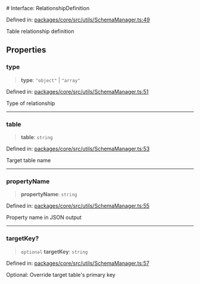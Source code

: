 <div v-pre>
# Interface: RelationshipDefinition

Defined in: [packages/core/src/utils/SchemaManager.ts:49](https://github.com/mk3008/rawsql-ts/blob/3b53f17d700cf976ce5c49b674a04b41eeb14c40/packages/core/src/utils/SchemaManager.ts#L49)

Table relationship definition

## Properties

### type

> **type**: `"object"` \| `"array"`

Defined in: [packages/core/src/utils/SchemaManager.ts:51](https://github.com/mk3008/rawsql-ts/blob/3b53f17d700cf976ce5c49b674a04b41eeb14c40/packages/core/src/utils/SchemaManager.ts#L51)

Type of relationship

***

### table

> **table**: `string`

Defined in: [packages/core/src/utils/SchemaManager.ts:53](https://github.com/mk3008/rawsql-ts/blob/3b53f17d700cf976ce5c49b674a04b41eeb14c40/packages/core/src/utils/SchemaManager.ts#L53)

Target table name

***

### propertyName

> **propertyName**: `string`

Defined in: [packages/core/src/utils/SchemaManager.ts:55](https://github.com/mk3008/rawsql-ts/blob/3b53f17d700cf976ce5c49b674a04b41eeb14c40/packages/core/src/utils/SchemaManager.ts#L55)

Property name in JSON output

***

### targetKey?

> `optional` **targetKey**: `string`

Defined in: [packages/core/src/utils/SchemaManager.ts:57](https://github.com/mk3008/rawsql-ts/blob/3b53f17d700cf976ce5c49b674a04b41eeb14c40/packages/core/src/utils/SchemaManager.ts#L57)

Optional: Override target table's primary key
</div>
